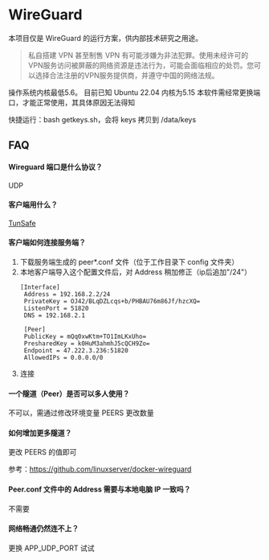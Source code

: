 # WireGuard

本项目仅是 WireGuard 的运行方案，供内部技术研究之用途。

> 私自搭建 VPN 甚至制售 VPN 有可能涉嫌为非法犯罪。使用未经许可的VPN服务访问被屏蔽的网络资源是违法行为，可能会面临相应的处罚。您可以选择合法注册的VPN服务提供商，并遵守中国的网络法规。

操作系统内核最低5.6。 目前已知 Ubuntu 22.04 内核为5.15
本软件需经常更换端口，才能正常使用，其具体原因无法得知  

快捷运行：bash getkeys.sh，会将 keys 拷贝到 /data/keys

## FAQ

#### Wireguard 端口是什么协议？

UDP

#### 客户端用什么？

[TunSafe](https://tunsafe.com/)

#### 客户端如何连接服务端？

1. 下载服务端生成的 peer*.conf 文件（位于工作目录下 config 文件夹）
2. 本地客户端导入这个配置文件后，对 Address 稍加修正（ip后追加"/24"）
   ```
   [Interface]
    Address = 192.168.2.2/24
    PrivateKey = OJ42/BLqDZLcqs+b/PHBAU76m86Jf/hzcXQ=
    ListenPort = 51820
    DNS = 192.168.2.1

    [Peer]
    PublicKey = mQq0xwKtm+TO1ImLKxUho=
    PresharedKey = k0HuM3ahmhJ5cQCH9Zo=
    Endpoint = 47.222.3.236:51820
    AllowedIPs = 0.0.0.0/0
   ```
 3. 连接

#### 一个隧道（Peer）是否可以多人使用？

不可以，需通过修改环境变量 PEERS 更改数量

#### 如何增加更多隧道？

更改 PEERS 的值即可

参考：https://github.com/linuxserver/docker-wireguard

#### Peer.conf 文件中的 Address 需要与本地电脑 IP 一致吗？

不需要

#### 网络畅通仍然连不上？

更换 APP_UDP_PORT 试试
